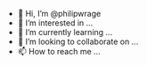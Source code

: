 - 👋 Hi, I’m @philipwrage
- 👀 I’m interested in ...
- 🌱 I’m currently learning ...
- 💞️ I’m looking to collaborate on ...
- 📫 How to reach me ...

<!---
philipwrage/philipwrage is a ✨ special ✨ repository because its `README.md` (this file) appears on your GitHub profile.
You can click the Preview link to take a look at your changes.
--->
